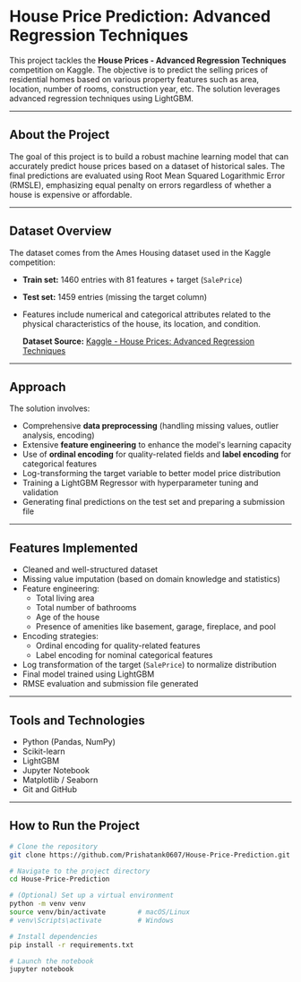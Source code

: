 # House Price Prediction: Advanced Regression Techniques

This project tackles the **House Prices - Advanced Regression Techniques** competition on Kaggle. The objective is to predict the selling prices of residential homes based on various property features such as area, location, number of rooms, construction year, etc. The solution leverages advanced regression techniques using LightGBM.

---

## About the Project

The goal of this project is to build a robust machine learning model that can accurately predict house prices based on a dataset of historical sales. The final predictions are evaluated using Root Mean Squared Logarithmic Error (RMSLE), emphasizing equal penalty on errors regardless of whether a house is expensive or affordable.

---

## Dataset Overview

The dataset comes from the Ames Housing dataset used in the Kaggle competition:

- **Train set:** 1460 entries with 81 features + target (`SalePrice`)
- **Test set:** 1459 entries (missing the target column)
- Features include numerical and categorical attributes related to the physical characteristics of the house, its location, and condition.

  **Dataset Source:** [Kaggle - House Prices: Advanced Regression Techniques](https://www.kaggle.com/competitions/house-prices-advanced-regression-techniques/)

---

## Approach

The solution involves:
- Comprehensive **data preprocessing** (handling missing values, outlier analysis, encoding)
- Extensive **feature engineering** to enhance the model's learning capacity
- Use of **ordinal encoding** for quality-related fields and **label encoding** for categorical features
- Log-transforming the target variable to better model price distribution
- Training a LightGBM Regressor with hyperparameter tuning and validation
- Generating final predictions on the test set and preparing a submission file

---

## Features Implemented

- Cleaned and well-structured dataset
- Missing value imputation (based on domain knowledge and statistics)
- Feature engineering:
  - Total living area
  - Total number of bathrooms
  - Age of the house
  - Presence of amenities like basement, garage, fireplace, and pool
- Encoding strategies:
  - Ordinal encoding for quality-related features
  - Label encoding for nominal categorical features
- Log transformation of the target (`SalePrice`) to normalize distribution
- Final model trained using LightGBM
- RMSE evaluation and submission file generated

---

## Tools and Technologies

- Python (Pandas, NumPy)
- Scikit-learn
- LightGBM
- Jupyter Notebook
- Matplotlib / Seaborn
- Git and GitHub

---

## How to Run the Project

```bash
# Clone the repository
git clone https://github.com/Prishatank0607/House-Price-Prediction.git

# Navigate to the project directory
cd House-Price-Prediction

# (Optional) Set up a virtual environment
python -m venv venv
source venv/bin/activate        # macOS/Linux
# venv\Scripts\activate         # Windows

# Install dependencies
pip install -r requirements.txt

# Launch the notebook
jupyter notebook
```
```
